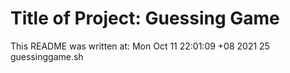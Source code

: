 # Title of Project: Guessing Game
This README was written at:
Mon Oct 11 22:01:09 +08 2021
      25 guessinggame.sh
